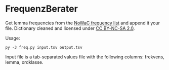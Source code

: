 # FrequenzBerater

Get lemma frequencies from the [NoWaC frequency list](https://www.hf.uio.no/iln/english/about/organization/text-laboratory/services/nowac-frequency.html) and append it your file. Dictionary cleaned and licensed under [CC BY-NC-SA 2.0](https://creativecommons.org/licenses/by-nc-sa/2.0/).

Usage:
```
py -3 freq.py input.tsv output.tsv
```

Input file is a tab-separated values file with the following columns: frekvens, lemma, ordklasse.
